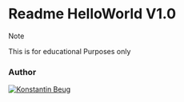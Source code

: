 # Readme HelloWorld V1.0

> [!Note]
> This is for educational Purposes only

### Author
[![Konstantin Beug](https://github.com/sindresorhus/awesome/blob/main/media/logo.png)](https://github.com/sindresorhus/awesome)